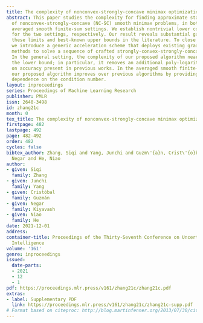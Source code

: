 ```yaml
---
title: The complexity of nonconvex-strongly-concave minimax optimization
abstract: This paper studies the complexity for finding approximate stationary points
  of nonconvex-strongly-concave (NC-SC) smooth minimax problems, in both general and
  averaged smooth finite-sum settings. We establish nontrivial lower complexity bounds
  for the two settings, respectively. Our result reveals substantial gaps between
  these limits and best-known upper bounds in the literature. To close these gaps,
  we introduce a generic acceleration scheme that deploys existing gradient-based
  methods to solve a sequence of crafted strongly-convex-strongly-concave subproblems.
  In the general setting, the complexity of our proposed algorithm nearly matches
  the lower bound; in particular, it removes an additional poly-logarithmic dependence
  on accuracy present in previous works. In the averaged smooth finite-sum setting,
  our proposed algorithm improves over previous algorithms by providing a nearly-tight
  dependence on the condition number.
layout: inproceedings
series: Proceedings of Machine Learning Research
publisher: PMLR
issn: 2640-3498
id: zhang21c
month: 0
tex_title: The complexity of nonconvex-strongly-concave minimax optimization
firstpage: 482
lastpage: 492
page: 482-492
order: 482
cycles: false
bibtex_author: Zhang, Siqi and Yang, Junchi and Guzm\'{a}n, Crist\'{o}bal and Kiyavash,
  Negar and He, Niao
author:
- given: Siqi
  family: Zhang
- given: Junchi
  family: Yang
- given: Cristóbal
  family: Guzmán
- given: Negar
  family: Kiyavash
- given: Niao
  family: He
date: 2021-12-01
address:
container-title: Proceedings of the Thirty-Seventh Conference on Uncertainty in Artificial
  Intelligence
volume: '161'
genre: inproceedings
issued:
  date-parts:
  - 2021
  - 12
  - 1
pdf: https://proceedings.mlr.press/v161/zhang21c/zhang21c.pdf
extras:
- label: Supplementary PDF
  link: https://proceedings.mlr.press/v161/zhang21c/zhang21c-supp.pdf
# Format based on citeproc: http://blog.martinfenner.org/2013/07/30/citeproc-yaml-for-bibliographies/
---
```


